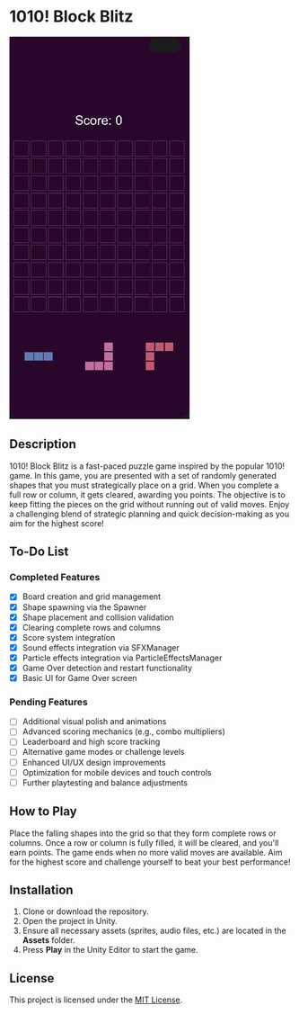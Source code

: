 # 1010! Block Blitz

![Game Start Screen](Assets/Sprites/start.png)

## Description

1010! Block Blitz is a fast-paced puzzle game inspired by the popular 1010! game. In this game, you are presented with a set of randomly generated shapes that you must strategically place on a grid. When you complete a full row or column, it gets cleared, awarding you points. The objective is to keep fitting the pieces on the grid without running out of valid moves. Enjoy a challenging blend of strategic planning and quick decision-making as you aim for the highest score!

## To-Do List

### Completed Features
- [x] Board creation and grid management
- [x] Shape spawning via the Spawner
- [x] Shape placement and collision validation
- [x] Clearing complete rows and columns
- [x] Score system integration
- [x] Sound effects integration via SFXManager
- [x] Particle effects integration via ParticleEffectsManager
- [x] Game Over detection and restart functionality
- [x] Basic UI for Game Over screen

### Pending Features
- [ ] Additional visual polish and animations
- [ ] Advanced scoring mechanics (e.g., combo multipliers)
- [ ] Leaderboard and high score tracking
- [ ] Alternative game modes or challenge levels
- [ ] Enhanced UI/UX design improvements
- [ ] Optimization for mobile devices and touch controls
- [ ] Further playtesting and balance adjustments

## How to Play

Place the falling shapes into the grid so that they form complete rows or columns. Once a row or column is fully filled, it will be cleared, and you'll earn points. The game ends when no more valid moves are available. Aim for the highest score and challenge yourself to beat your best performance!

## Installation

1. Clone or download the repository.
2. Open the project in Unity.
3. Ensure all necessary assets (sprites, audio files, etc.) are located in the **Assets** folder.
4. Press **Play** in the Unity Editor to start the game.

## License

This project is licensed under the [MIT License](LICENSE).
